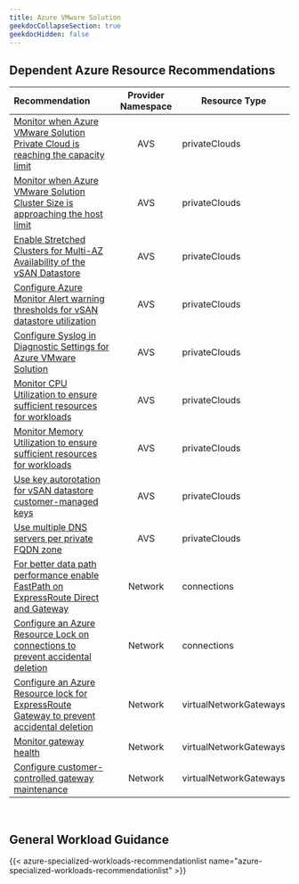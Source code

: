 ```yaml
---
title: Azure VMware Solution
geekdocCollapseSection: true
geekdocHidden: false
---
```


## Dependent Azure Resource Recommendations

| Recommendation                                                                                                                                                                                                                                                                      | Provider Namespace | Resource Type          |
| :---------------------------------------------------------------------------------------------------------------------------------------------------------------------------------------------------------------------------------------------------------------------------------- | :----------------: | ---------------------- |
| [Monitor when Azure VMware Solution Private Cloud is reaching the capacity limit](../../../Azure-Proactive-Resiliency-Library-v2/azure-resources/AVS/privateClouds/#monitor-when-azure-vmware-solution-private-cloud-is-reaching-the-capacity-limit)                                |        AVS         | privateClouds          |
| [Monitor when Azure VMware Solution Cluster Size is approaching the host limit](../../../Azure-Proactive-Resiliency-Library-v2/azure-resources/AVS/privateClouds/#monitor-when-azure-vmware-solution-cluster-size-is-approaching-the-host-limit)                                    |        AVS         | privateClouds          |
| [Enable Stretched Clusters for Multi-AZ Availability of the vSAN Datastore](../../../Azure-Proactive-Resiliency-Library-v2/azure-resources/AVS/privateClouds/#enable-stretched-clusters-for-multi-az-availability-of-the-vsan-datastore)                                            |        AVS         | privateClouds          |
| [Configure Azure Monitor Alert warning thresholds for vSAN datastore utilization](../../../Azure-Proactive-Resiliency-Library-v2/azure-resources/AVS/privateClouds/#configure-azure-monitor-alert-warning-thresholds-for-vsan-datastore-utilization)                            |        AVS         | privateClouds          |
| [Configure Syslog in Diagnostic Settings for Azure VMware Solution](../../../Azure-Proactive-Resiliency-Library-v2/azure-resources/AVS/privateClouds/#configure-syslog-in-diagnostic-settings-for-azure-vmware-solution)                            |        AVS         | privateClouds          |
| [Monitor CPU Utilization to ensure sufficient resources for workloads](../../../Azure-Proactive-Resiliency-Library-v2/azure-resources/AVS/privateClouds/#monitor-cpu-utilization-to-ensure-sufficient-resources-for-workloads)                            |        AVS         | privateClouds          |
| [Monitor Memory Utilization to ensure sufficient resources for workloads](../../../Azure-Proactive-Resiliency-Library-v2/azure-resources/AVS/privateClouds/#monitor-memory-utilization-to-ensure-sufficient-resources-for-workloads)                            |        AVS         | privateClouds          |
| [Use key autorotation for vSAN datastore customer-managed keys](../../../Azure-Proactive-Resiliency-Library-v2/azure-resources/AVS/privateClouds/#use-key-autorotation-for-vsan-datastore-customer-managed-keys)                            |        AVS         | privateClouds          |
| [Use multiple DNS servers per private FQDN zone](../../../Azure-Proactive-Resiliency-Library-v2/azure-resources/AVS/privateClouds/#use-multiple-dns-servers-per-private-fqdn-zone)                            |        AVS         | privateClouds          |
| [For better data path performance enable FastPath on ExpressRoute Direct and Gateway](../../../Azure-Proactive-Resiliency-Library-v2/azure-resources/Network/connections/#for-better-data-path-performance-enable-fastpath-on-expressroute-direct-and-gateway)                      |      Network       | connections            |
| [Configure an Azure Resource Lock on connections to prevent accidental deletion](../../../Azure-Proactive-Resiliency-Library-v2/azure-resources/Network/connections/#configure-an-azure-resource-lock-on-connections-to-prevent-accidental-deletion)                                |      Network       | connections            |
| [Configure an Azure Resource lock for ExpressRoute Gateway to prevent accidental deletion](../../../Azure-Proactive-Resiliency-Library-v2/azure-resources/Network/virtualNetworkGateways/#configure-an-azure-resource-lock-for-expressroute-gateway-to-prevent-accidental-deletion) |      Network       | virtualNetworkGateways |
| [Monitor gateway health](../../../Azure-Proactive-Resiliency-Library-v2/azure-resources/Network/virtualNetworkGateways/#monitor-gateway-health)                                                                                                                                     |      Network       | virtualNetworkGateways |
| [Configure customer-controlled gateway maintenance](../../../Azure-Proactive-Resiliency-Library-v2/azure-resources/Network/virtualNetworkGateways/#configure-customer-controlled-gateway-maintenance)                                                                               |      Network       | virtualNetworkGateways |

<br>

## General Workload Guidance

{{< azure-specialized-workloads-recommendationlist name="azure-specialized-workloads-recommendationlist" >}}
